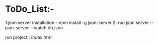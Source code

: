 # ToDo_List:-
1.json server installation:-
npm install -g json-server
2. run json server :- 
json-server --watch db.json

run project : index.html
